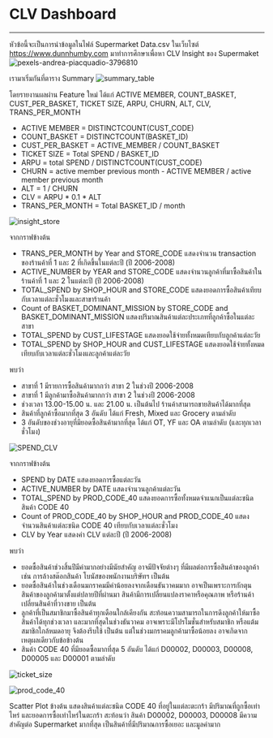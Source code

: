 # CLV Dashboard
----------------------------------------------------------------------
หัวข้อนี้จะเป็นการนำข้อมูลในไฟล์ Supermarket Data.csv ในเว็บไซต์ https://www.dunnhumby.com มาทำการศึกษาเพื่อหา CLV Insight ของ Supermaket
![pexels-andrea-piacquadio-3796810](https://user-images.githubusercontent.com/82756975/146158076-097c84bf-f46e-4c95-8b80-335dd058d6ca.jpg)

เรามาเริ่มกันที่ตาราง Summary
![summary_table](https://user-images.githubusercontent.com/82756975/146159343-2ba8ac79-e441-44ee-acf8-264301ec9543.jpg)

โดยรายงานผลผ่าน Feature ใหม่ ได้แก่ ACTIVE MEMBER, COUNT_BASKET, CUST_PER_BASKET, TICKET SIZE, ARPU, CHURN, ALT, CLV, TRANS_PER_MONTH

- ACTIVE MEMBER = DISTINCTCOUNT(CUST_CODE)
- COUNT_BASKET = DISTINCTCOUNT(BASKET_ID)
- CUST_PER_BASKET = ACTIVE_MEMBER / COUNT_BASKET
- TICKET SIZE = Total SPEND / BASKET_ID
- ARPU = total SPEND / DISTINCTCOUNT(CUST_CODE)
- CHURN = active member previous month - ACTIVE MEMBER / active member previous month
- ALT = 1 / CHURN
- CLV = ARPU * 0.1 * ALT
- TRANS_PER_MONTH = Total BASKET_ID / month

![insight_store](https://user-images.githubusercontent.com/82756975/146161339-add5db3c-810d-4478-b5ee-3e9d3d39074c.jpg)

จากกราฟข้างต้น
- TRANS_PER_MONTH by Year and STORE_CODE แสดงจำนวน transaction ของร้านค้าที่ 1 และ 2 ที่เกิดขึ้นในแต่ละปี (ปี 2006-2008)
- ACTIVE_NUMBER by YEAR and STORE_CODE แสดงจำนวนลูกค้าที่มาซื้อสินค้าในร้านค้าที่ 1 และ 2 ในแต่ละปี (ปี 2006-2008)
- TOTAL_SPEND by SHOP_HOUR and STORE_CODE แสดงยอดการซื้อสินค้าเทียบกับเวลาแต่ละชั่วโมงและสาขาร้านค้า
- Count of BASKET_DOMINANT_MISSION by STORE_CODE and BASKET_DOMINANT_MISSION แสดงปริมาณสินค้าแต่ละประเภทที่ลูกค้าซื้อในแต่ละสาขา
- TOTAL_SPEND by CUST_LIFESTAGE แสดงยอดใช้จ่ายทั้งหมดเทียบกับลูกค้าแต่ละวัย
- TOTAL_SPEND by SHOP_HOUR and CUST_LIFESTAGE แสดงยอดใช้จ่ายทั้งหมดเทียบกับเวลาแต่ละชั่วโมงและลูกค้าแต่ละวัย

พบว่า
- สาขาที่ 1 มีรายการซื้อสินค้ามากกว่า สาขา 2 ในช่วงปี 2006-2008
- สาขาที่ 1 มีลูกค้ามาซื้อสินค้ามากกว่า สาขา 2 ในช่วงปี 2006-2008
- ช่วงเวลา 13.00-15.00 น. และ 21.00 น. เป็นต้นไป ร้านค้าสามารถขายสินค้าได้มากที่สุด
- สินค้าที่ลูกค้าซื้อมากที่สุด 3 อันดับ ได้แก่ Fresh, Mixed และ Grocery ตามลำดับ
- 3 อันดับของช่วงอายุที่มียอดซื้อสินค้ามากที่สุด ได้แก่ OT, YF และ OA ตามลำดับ (และทุกเวลาชั่วโมง)

![SPEND_CLV](https://user-images.githubusercontent.com/82756975/146161378-9ce2b6b5-188f-4e34-bb19-ce957a4e171a.jpg)

จากกราฟข้างต้น
- SPEND by DATE แสดงยอดการซื้อแต่ละวัน
- ACTIVE_NUMBER by DATE แสดงจำนวนลูกค้าแต่ละวัน
- TOTAL_SPEND by PROD_CODE_40 แสดงยอดการซื้อทั้งหมดจำแนกเป็นแต่ละชนิดสินค้า CODE 40
- Count of PROD_CODE_40 by SHOP_HOUR and PROD_CODE_40 แสดงจำนวนสินค้าแต่ละชนิด CODE 40 เทียบกับเวลาแต่ละชั่วโมง
- CLV by Year แสดงค่า CLV แต่ละปี (ปี 2006-2008)

พบว่า
- ยอดซื้อสินค้าช่วงสิ้นปีมีค่ามากอย่างมีนัยสำคัญ อาจมีปัจจัยต่างๆ ที่มีผลต่อการซื้อสินค้าของลูกค้า เช่น การล้างสต๊อกสินค้า โบนัสของพนักงานบริษัทฯ เป็นต้น
- ยอดซื้อสินค้าในช่วงเดือนมกราคมมีค่าน้อยลงจากเดือนธันวาคมมาก อาจเป็นเพราะการกักตุนสินค้าของลูกค้ามาตั้งแต่ปลายปีที่ผ่านมา สินค้ามีการเปลี่ยนแปลงราคาหรือคุณภาพ หรือร้านค้าเปลี่ยนสินค้าที่วางขาย เป็นต้น
- ลูกค้าที่เป็นสมาชิกมาซื้อสินค้าทุกเดือนใกล้เคียงกัน สะท้อนความสามารถในการดึงลูกค้าให้มาซื้อสินค้าได้ทุกช่วงเวลา และมากที่สุดในช่วงธันวาคม อาจเพราะมีโปรโมชั่นสำหรับสมาชิก หรือแต้มสมาชิกใกล้หมดอายุ จึงต้องรีบใช้ เป็นต้น แต่ในช่วงมกราคมลูกค้ามาซื้อน้อยลง อาจเกิดจากเหตุผลเดียวกับข้อข้างต้น
- สินค้า CODE 40 ที่มียอดซื้อมากที่สุด 5 อันดับ ได้แก่ D00002, D00003, D00008, D00005 และ D00001 ตามลำดับ

![ticket_size](https://user-images.githubusercontent.com/82756975/146161389-7412e040-0348-44d2-b6f6-d21def144fa8.jpg)


![prod_code_40](https://user-images.githubusercontent.com/82756975/146161401-5f12aa37-72da-4845-882a-50966cb2135b.jpg)

Scatter Plot ข้างต้น แสดงสินค้าแต่ละชนิด CODE 40 ที่อยู่ในแต่ละตะกร้า มีปริมาณที่ถูกซื้อเท่าไหร่ และยอดการซื้อเท่าไหร่ในตะกร้า สะท้อนว่า สินค้า D00002, D00003, D00008 มีความสำคัญต่อ Supermarket มากที่สุด เป็นสินค้าที่มีปริมาณการซื้อเยอะ และมูลค่ามาก


